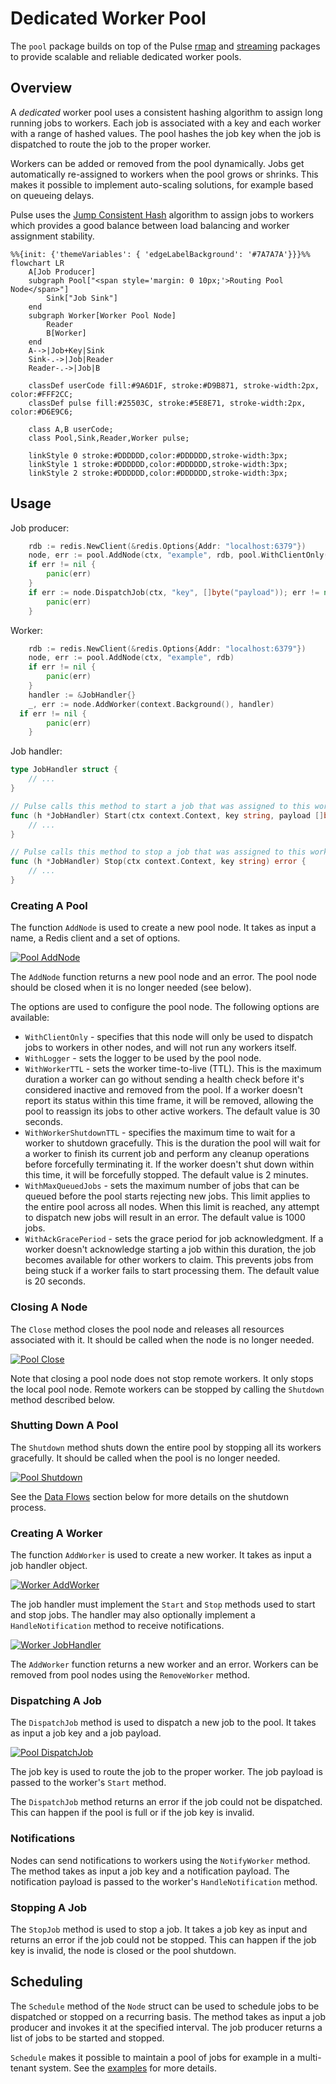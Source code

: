 # Dedicated Worker Pool

The `pool` package builds on top of the Pulse [rmap](../rmap/README.md) and
[streaming](../streaming/README.md) packages to provide scalable and reliable
dedicated worker pools.

## Overview

A *dedicated* worker pool uses a consistent hashing algorithm to assign long
running jobs to workers. Each job is associated with a key and each worker with
a range of hashed values. The pool hashes the job key when the job is dispatched
to route the job to the proper worker.

Workers can be added or removed from the pool dynamically. Jobs get
automatically re-assigned to workers when the pool grows or shrinks. This makes
it possible to implement auto-scaling solutions, for example based on queueing
delays.

Pulse uses the [Jump Consistent Hash](https://arxiv.org/abs/1406.2294) algorithm
to assign jobs to workers which provides a good balance between load balancing
and worker assignment stability.

```mermaid
%%{init: {'themeVariables': { 'edgeLabelBackground': '#7A7A7A'}}}%%
flowchart LR
    A[Job Producer]
    subgraph Pool["<span style='margin: 0 10px;'>Routing Pool Node</span>"]
        Sink["Job Sink"]
    end
    subgraph Worker[Worker Pool Node]
        Reader
        B[Worker]
    end
    A-->|Job+Key|Sink
    Sink-.->|Job|Reader
    Reader-.->|Job|B

    classDef userCode fill:#9A6D1F, stroke:#D9B871, stroke-width:2px, color:#FFF2CC;
    classDef pulse fill:#25503C, stroke:#5E8E71, stroke-width:2px, color:#D6E9C6;

    class A,B userCode;
    class Pool,Sink,Reader,Worker pulse;

    linkStyle 0 stroke:#DDDDDD,color:#DDDDDD,stroke-width:3px;
    linkStyle 1 stroke:#DDDDDD,color:#DDDDDD,stroke-width:3px;
    linkStyle 2 stroke:#DDDDDD,color:#DDDDDD,stroke-width:3px;
```

## Usage

Job producer:
```go
	rdb := redis.NewClient(&redis.Options{Addr: "localhost:6379"})
	node, err := pool.AddNode(ctx, "example", rdb, pool.WithClientOnly())
	if err != nil {
		panic(err)
	}
	if err := node.DispatchJob(ctx, "key", []byte("payload")); err != nil {
		panic(err)
	}
```

Worker:
```go
	rdb := redis.NewClient(&redis.Options{Addr: "localhost:6379"})
	node, err := pool.AddNode(ctx, "example", rdb)
	if err != nil {
		panic(err)
	}
	handler := &JobHandler{}
	_, err := node.AddWorker(context.Background(), handler)
  if err != nil {
		panic(err)
	}
```

Job handler:
```go
type JobHandler struct {
	// ...
}

// Pulse calls this method to start a job that was assigned to this worker.
func (h *JobHandler) Start(ctx context.Context, key string, payload []byte) error {
	// ...
}

// Pulse calls this method to stop a job that was assigned to this worker.
func (h *JobHandler) Stop(ctx context.Context, key string) error {
	// ...
}
```

### Creating A Pool

The function `AddNode` is used to create a new pool node. It takes as input a
name, a Redis client and a set of options.

[![Pool AddNode](../snippets/pool-addnode.png)](../examples/pool/worker/main.go#L43-L47)

The `AddNode` function returns a new pool node and an error. The pool node
should be closed when it is no longer needed (see below).

The options are used to configure the pool node. The following options are
available:

* `WithClientOnly` - specifies that this node will only be used to dispatch jobs to
  workers in other nodes, and will not run any workers itself.
* `WithLogger` - sets the logger to be used by the pool node.
* `WithWorkerTTL` - sets the worker time-to-live (TTL). This is the maximum duration
  a worker can go without sending a health check before it's considered inactive
  and removed from the pool. If a worker doesn't report its status within this
  time frame, it will be removed, allowing the pool to reassign its jobs to other
  active workers. The default value is 30 seconds.
* `WithWorkerShutdownTTL` - specifies the maximum time to wait for a worker to
  shutdown gracefully. This is the duration the pool will wait for a worker to
  finish its current job and perform any cleanup operations before forcefully
  terminating it. If the worker doesn't shut down within this time, it will be
  forcefully stopped. The default value is 2 minutes.
* `WithMaxQueuedJobs` - sets the maximum number of jobs that can be queued
  before the pool starts rejecting new jobs. This limit applies to the entire
  pool across all nodes. When this limit is reached, any attempt to dispatch
  new jobs will result in an error. The default value is 1000 jobs.
* `WithAckGracePeriod` - sets the grace period for job acknowledgment. If a
  worker doesn't acknowledge starting a job within this duration, the job
  becomes available for other workers to claim. This prevents jobs from being
  stuck if a worker fails to start processing them. The default value is 20
  seconds.

### Closing A Node

The `Close` method closes the pool node and releases all resources associated
with it. It should be called when the node is no longer needed.

[![Pool Close](../snippets/pool-close.png)](../examples/pool/producer/main.go#L31-L36)

Note that closing a pool node does not stop remote workers. It only stops the
local pool node. Remote workers can be stopped by calling the `Shutdown` method
described below.

### Shutting Down A Pool

The `Shutdown` method shuts down the entire pool by stopping all its workers
gracefully. It should be called when the pool is no longer needed.

[![Pool Shutdown](../snippets/pool-shutdown.png)](../examples/pool/worker/main.go#L62-L64)

See the [Data Flows](#data-flows) section below for more details on the
shutdown process.

### Creating A Worker

The function `AddWorker` is used to create a new worker. It takes as input a job
handler object.

[![Worker AddWorker](../snippets/pool-addworker.png)](../examples/pool/worker/main.go#L55-L57)

The job handler must implement the `Start` and `Stop` methods used to start and
stop jobs. The handler may also optionally implement a `HandleNotification`
method to receive notifications.

[![Worker JobHandler](../snippets/worker-jobhandler.png)](worker.go#L59-L71)

The `AddWorker` function returns a new worker and an error. Workers can be
removed from pool nodes using the `RemoveWorker` method.

### Dispatching A Job

The `DispatchJob` method is used to dispatch a new job to the pool. It takes as
input a job key and a job payload.

[![Pool DispatchJob](../snippets/pool-dispatchjob.png)](../examples/pool/producer/main.go#L39-L42)

The job key is used to route the job to the proper worker. The job payload is
passed to the worker's `Start` method.

The `DispatchJob` method returns an error if the job could not be dispatched.
This can happen if the pool is full or if the job key is invalid.

### Notifications

Nodes can send notifications to workers using the `NotifyWorker` method. The method
takes as input a job key and a notification payload.  The notification payload
is passed to the worker's `HandleNotification` method.

### Stopping A Job

The `StopJob` method is used to stop a job. It takes a job key as input and
returns an error if the job could not be stopped. This can happen if the job key
is invalid, the node is closed or the pool shutdown.

## Scheduling

The `Schedule` method of the `Node` struct can be used to schedule jobs to be
dispatched or stopped on a recurring basis. The method takes as input a job
producer and invokes it at the specified interval. The job producer returns
a list of jobs to be started and stopped.

`Schedule` makes it possible to maintain a pool of jobs for example in a
multi-tenant system. See the [examples](../examples/pool) for more details.
